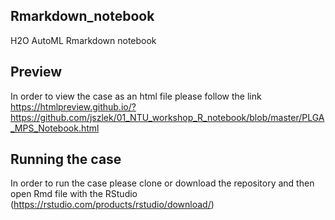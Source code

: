 ## Rmarkdown_notebook
H2O AutoML Rmarkdown notebook
## Preview  
In order to view the case as an html file please follow the link  
https://htmlpreview.github.io/?https://github.com/jszlek/01_NTU_workshop_R_notebook/blob/master/PLGA_MPS_Notebook.html
## Running the case
In order to run the case please clone or download the repository and then open Rmd file with the RStudio (https://rstudio.com/products/rstudio/download/)
